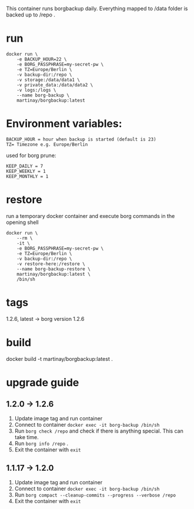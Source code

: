 This container runs borgbackup daily.
Everything mapped to /data folder is backed up to /repo .

# run
```
docker run \
    -e BACKUP_HOUR=22 \
    -e BORG_PASSPHRASE=my-secret-pw \
    -e TZ=Europe/Berlin \
    -v backup-dir:/repo \
    -v storage:/data/data1 \
    -v private_data:/data/data2 \
    -v logs:/logs \
    --name borg-backup \
    martinay/borgbackup:latest
```

# Environment variables:
```
BACKUP_HOUR = hour when backup is started (default is 23)
TZ= Timezone e.g. Europe/Berlin
```
used for borg prune:
```
KEEP_DAILY = 7
KEEP_WEEKLY = 1
KEEP_MONTHLY = 1
```
# restore
run a temporary docker container and execute borg commands in the opening shell
```
docker run \
    --rm \
    -it \
    -e BORG_PASSPHRASE=my-secret-pw \
    -e TZ=Europe/Berlin \
    -v backup-dir:/repo \
    -v restore-here:/restore \
    --name borg-backup-restore \
    martinay/borgbackup:latest \
    /bin/sh
```

# tags
1.2.6, latest -> borg version 1.2.6

# build
docker build -t martinay/borgbackup:latest .

# upgrade guide
## 1.2.0 -> 1.2.6
1. Update image tag and run container
2. Connect to container ```docker exec -it borg-backup /bin/sh```
3. Run ```borg check /repo``` and check if there is anything special. This can take time.
3. Run ```borg info /repo```  .
4. Exit the container with ```exit```

## 1.1.17 -> 1.2.0
1. Update image tag and run container
2. Connect to container ```docker exec -it borg-backup /bin/sh```
3. Run ```borg compact --cleanup-commits --progress --verbose /repo```
4. Exit the container with ```exit```
